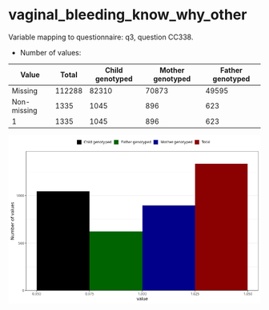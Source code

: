 # vaginal_bleeding_know_why_other
Variable mapping to questionnaire: q3, question CC338.
- Number of values:

| Value | Total | Child genotyped | Mother genotyped | Father genotyped |
| ----- | ----- | --------------- | ---------------- | ---------------- |
| Missing | 112288 | 82310 | 70873 | 49595 |
| Non-missing | 1335 | 1045 | 896 | 623 |
| 1 | 1335 | 1045 | 896 | 623 |



![](vaginal_bleeding_know_why_other_n.png)



